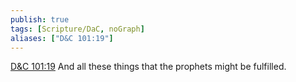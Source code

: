 ```yaml
---
publish: true
tags: [Scripture/DaC, noGraph]
aliases: ["D&C 101:19"]
---
```

[D&C 101:19](https://churchofjesuschrist.org/study/scriptures/dc-testament/dc/101?lang=eng&id=p19#p19) And all these things that the prophets might be fulfilled.
